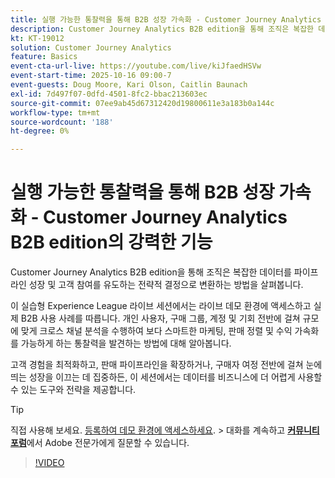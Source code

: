 ```yaml
---
title: 실행 가능한 통찰력을 통해 B2B 성장 가속화 - Customer Journey Analytics B2B edition의 강력한 기능
description: Customer Journey Analytics B2B edition을 통해 조직은 복잡한 데이터를 파이프라인 성장 및 고객 참여를 유도하는 전략적 결정으로 변환하는 방법을 살펴봅니다.
kt: KT-19012
solution: Customer Journey Analytics
feature: Basics
event-cta-url-live: https://youtube.com/live/kiJfaedHSVw
event-start-time: 2025-10-16 09:00-7
event-guests: Doug Moore, Kari Olson, Caitlin Baunach
exl-id: 7d497f07-0dfd-4501-8fc2-bbac213603ec
source-git-commit: 07ee9ab45d67312420d19800611e3a183b0a144c
workflow-type: tm+mt
source-wordcount: '188'
ht-degree: 0%

---
```


# 실행 가능한 통찰력을 통해 B2B 성장 가속화 - Customer Journey Analytics B2B edition의 강력한 기능

Customer Journey Analytics B2B edition을 통해 조직은 복잡한 데이터를 파이프라인 성장 및 고객 참여를 유도하는 전략적 결정으로 변환하는 방법을 살펴봅니다.

이 실습형 Experience League 라이브 세션에서는 라이브 데모 환경에 액세스하고 실제 B2B 사용 사례를 따릅니다. 개인 사용자, 구매 그룹, 계정 및 기회 전반에 걸쳐 규모에 맞게 크로스 채널 분석을 수행하여 보다 스마트한 마케팅, 판매 정렬 및 수익 가속화를 가능하게 하는 통찰력을 발견하는 방법에 대해 알아봅니다.

고객 경험을 최적화하고, 판매 파이프라인을 확장하거나, 구매자 여정 전반에 걸쳐 눈에 띄는 성장을 이끄는 데 집중하든, 이 세션에서는 데이터를 비즈니스에 더 어렵게 사용할 수 있는 도구와 전략을 제공합니다.

>[!TIP]
>
> 직접 사용해 보세요. [등록하여 데모 환경에 액세스하세요](https://business.adobe.com/resources/customer-journey-analytics-b2b-edition-sandbox.html).
> &#x200B;> 대화를 계속하고 **[커뮤니티 포럼](https://experienceleaguecommunities.adobe.com/t5/adobe-analytics-discussions/experience-league-live-unlock-the-power-of-customer-journey/td-p/780513#)**&#x200B;에서 Adobe 전문가에게 질문할 수 있습니다.

>[!VIDEO](https://video.tv.adobe.com/v/3476010/?learn=on&enablevpops)
